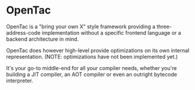 # OpenTac

OpenTac is a "bring your own X" style framework providing a three-address-code
implementation without a specific frontend language or a backend architecture
in mind.

OpenTac does however high-level provide optimizations on its own internal 
representation. (NOTE: optimizations have not been implemented yet.)

It's your go-to middle-end for all your compiler needs, whether you're building
a JIT compiler, an AOT compiler or even an outright bytecode interpreter.
